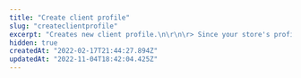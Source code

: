 ```yaml
---
title: "Create client profile"
slug: "createclientprofile"
excerpt: "Creates new client profile.\n\r\n\r> Since your store's profile schema is customizable, the schema and examples presented below may differ from yours. Your integration must be adapted accordingly.\n\r\n\r> The `id` field returned by this request is the `profileId` used to retrieve information on a specific profile later.\n\r\n\r> Learn more about the [Profile System](https://developers.vtex.com/vtex-rest-api/docs/profile-system) and its other API endpoints."
hidden: true
createdAt: "2022-02-17T21:44:27.894Z"
updatedAt: "2022-11-04T18:42:04.425Z"
---
```


